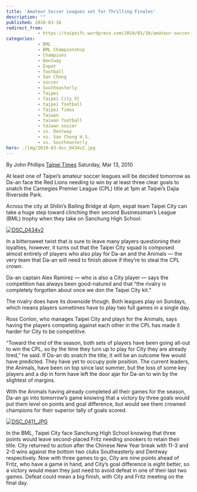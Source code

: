 ```yaml
---
title: 'Amateur Soccer Leagues set for Thrilling Finales'
description: ""
published: 2010-03-16
redirect_from:
            - https://taipeifc.wordpress.com/2010/03/16/amateur-soccer-leagues-set-for-thrilling-finales/
categories:
            - BML
            - BML Championship
            - Champions
            - Dentway
            - Expat
            - football
            - San Chong
            - soccer
            - Southeasterly
            - Taipei
            - Taipei City FC
            - taipei football
            - Taipei Times
            - Taiwan
            - taiwan football
            - taiwan soccer
            - vs. Dentway
            - vs. San Chong H.S.
            - vs. Southeasterly
hero: ./img/2010-03-dsc_0434v2.jpg
---
```

By John Phillips [Taipei Times](http://www.taipeitimes.com/News/sport/archives/2010/03/13/2003467910) Saturday, Mar 13, 2010

At least one of Taipei’s amateur soccer leagues will be decided tomorrow as Da-an face the Red Lions needing to win by at least three clear goals to snatch the Carnegies Premier League (CPL) title at 1pm at Taipei’s Dajia Riverside Park.

Across the city at Shilin’s Bai­ling Bridge at 4pm, expat team Taipei City can take a huge step toward clinching their second Businessman’s League (BML) trophy when they take on Sanchung High School.

[![](http://taipeifc.files.wordpress.com/2010/03/dsc_0434v2.jpg "DSC_0434v2")](./img/2010-03-dsc_0434v2.jpg)

In a bittersweet twist that is sure to leave many players questioning their loyalties, however, it turns out that the Taipei City squad is composed almost entirely of players who also play for Da-an and the Animals — the very team that Da-an will need to finish above if they’re to steal the CPL crown.

Da-an captain Alex Ramirez — who is also a City player — says the competition has always been good-natured and that “the rivalry is completely forgotten about once we don the Taipei City kit.”

The rivalry does have its downside though. Both leagues play on Sundays, which means players sometimes have to play two full games in a single day.

Ross Conlon, who manages Taipei City and plays for the Animals, says having the players competing against each other in the CPL has made it harder for City to be competitive.

“Toward the end of the season, both sets of players have been going all-out to win the CPL, so by the time they turn up to play for City they are already tired,” he said. If Da-an do snatch the title, it will be an outcome few would have predicted. They have yet to occupy pole position. The current leaders, the Animals, have been on top since last summer, but the loss of some key players and a dip in form have left the door ajar for Da-an to win by the slightest of margins.

With the Animals having already completed all their games for the season, Da-an go into tomorrow’s game knowing that a victory by three goals would put them level on points and goal difference, but would see them crowned champions for their superior tally of goals scored.

[![](http://taipeifc.files.wordpress.com/2010/03/dsc_0411_jpg.jpg "DSC_0411_JPG")](./img/2010-03-dsc_0411_jpg.jpg)

In the BML, Taipei City face Sanchung High School knowing that three points would leave second-placed Fritz needing snookers to retain their title. City returned to action after the Chinese New Year break with 11-3 and 2-0 wins against the bottom two clubs Southeasterly and Dentway respectively. Now with three games to go, City are nine points ahead of Fritz, who have a game in hand, and City’s goal difference is eight better, so a victory would mean they just need to avoid defeat in one of their last two games. Defeat could mean a big finish, with City and Fritz meeting on the final day.
